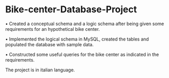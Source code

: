 # Bike-center-Database-Project
• Created a conceptual schema and a logic schema after being given some requirements for an hypothetical bike center.

• Implemented the logical schema in MySQL, created the tables and populated the database with sample data.

• Constructed some useful queries for the bike center as indicated in the requirements.

The project is in italian language.
